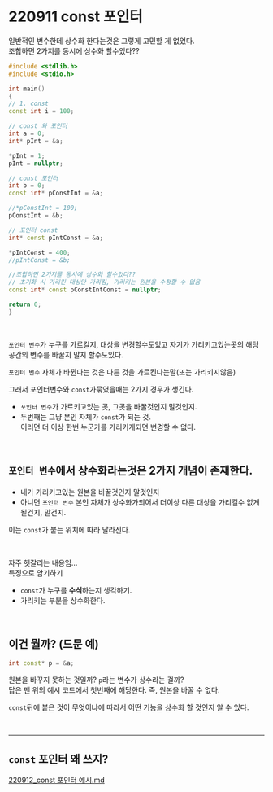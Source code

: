 # 220911 const 포인터

일반적인 변수한테 상수화 한다는것은 그렇게 고민할 게 없었다.   
조합하면 2가지를 동시에 상수화 할수있다??  

```cpp
#include <stdlib.h>
#include <stdio.h>

int main()
{
// 1. const
const int i = 100;

// const 와 포인터
int a = 0;
int* pInt = &a;

*pInt = 1;
pInt = nullptr;

// const 포인터
int b = 0;
const int* pConstInt = &a;

//*pConstInt = 100;
pConstInt = &b;

// 포인터 const
int* const pIntConst = &a;

*pIntConst = 400;
//pIntConst = &b;

//조합하면 2가지를 동시에 상수화 할수있다??
// 초기화 시 가리킨 대상만 가리킴, 가리키는 원본을 수정할 수 없음
const int* const pConstIntConst = nullptr;

return 0;
}
```

<br/>

`포인터 변수`가 누구를 가르킬지, 대상을 변경할수도있고
자기가 가리키고있는곳의 해당 공간의 변수를 바꿀지 말지 할수도있다.

`포인터 변수` 자체가 바뀐다는 것은 다른 것을 가르킨다는말(또는 가리키지않음)

그래서 포인터변수와 `const`가묶였을때는 2가지 경우가 생긴다.  
* `포인터 변수`가 가르키고있는 곳, 그곳을 바꿀것인지 말것인지.  
* 두번째는 그냥 본인 자체가 `const`가 되는 것.  
이러면 더 이상 한번 누군가를 가리키게되면 변경할 수 없다.  

<br/>

## `포인터 변수`에서 상수화라는것은 2가지 개념이 존재한다.  

* 내가 가리키고있는 원본을 바꿀것인지 말것인지   
* 아니면 `포인터 변수` 본인 자체가 상수화가되어서 더이상 다른 대상을 가리킬수 없게될건지, 말건지.  

이는 `const`가 붙는 위치에 따라 달라진다.  

<br/>

자주 헷갈리는 내용임...    
특징으로 암기하기  
* `const`가 누구를 **수식**하는지 생각하기.    
* 가리키는 부분을 상수화한다.  

<br/>

## 이건 뭘까? (드문 예) 
```cpp
int const* p = &a;
```
원본을 바꾸지 못하는 것일까? `p`라는 변수가 상수라는 걸까?  
답은 맨 위의 예시 코드에서 첫번째에 해당한다.
즉, 원본을 바꿀 수 없다.  

`const`뒤에 붙은 것이 무엇이냐에 따라서 어떤 기능을 상수화 할 것인지 알 수 있다.

<br/>

---

## `const` 포인터 왜 쓰지?  
[220912_const 포인터 예시.md](https://github.com/Yoo-Jeong/TIL/blob/master/C%2B%2B/220912_const%20%ED%8F%AC%EC%9D%B8%ED%84%B0%20%EC%98%88%EC%8B%9C.md)

<br/>
